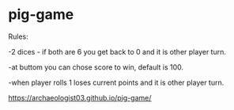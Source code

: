 # pig-game

Rules:

-2 dices - if both are 6 you get back to 0 and it is other player turn.

-at buttom you can chose score to win, default is 100.

-when player rolls 1 loses current points and it is other player turn.


https://archaeologist03.github.io/pig-game/
